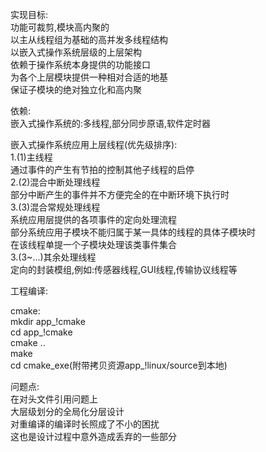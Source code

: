 实现目标:  
    功能可裁剪,模块高内聚的  
    以主从线程组为基础的高并发多线程结构  
    以嵌入式操作系统层级的上层架构  
    依赖于操作系统本身提供的功能接口  
    为各个上层模块提供一种相对合适的地基  
    保证子模块的绝对独立化和高内聚  
  
依赖:  
    嵌入式操作系统的:多线程,部分同步原语,软件定时器  
  
嵌入式操作系统应用上层线程(优先级排序):  
    1.(1)主线程  
      通过事件的产生有节拍的控制其他子线程的启停  
    2.(2)混合中断处理线程  
      部分中断产生的事件并不方便完全的在中断环境下执行时  
    3.(3)混合常规处理线程  
      系统应用层提供的各项事件的定向处理流程  
      部分系统应用子模块不能归属于某一具体的线程的具体子模块时  
      在该线程单提一个子模块处理该类事件集合  
    3.(3~...)其余处理线程  
      定向的封装模组,例如:传感器线程,GUI线程,传输协议线程等  
  
  
  
工程编译:  
  
cmake:  
    mkdir app_!cmake  
    cd    app_!cmake  
    cmake ..  
    make  
    cd    cmake_exe(附带拷贝资源app_!linux/source到本地)  
  
  
  
问题点:  
    在对头文件引用问题上  
    大层级划分的全局化分层设计  
    对重编译的编译时长照成了不小的困扰  
    这也是设计过程中意外造成丢弃的一些部分  
